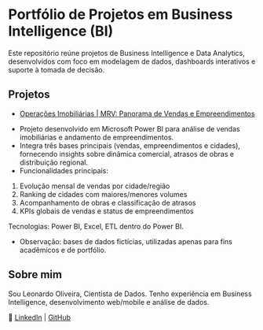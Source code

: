 # Portfólio de Projetos em Business Intelligence (BI)

Este repositório reúne projetos de Business Intelligence e Data Analytics, desenvolvidos com foco em modelagem de dados, dashboards interativos e suporte à tomada de decisão.

## Projetos

- [Operações Imobiliárias | MRV: Panorama de Vendas e Empreendimentos](operacoes_imobiliarias/mrv/README.md)

* Projeto desenvolvido em Microsoft Power BI para análise de vendas imobiliárias e andamento de empreendimentos.
* Integra três bases principais (vendas, empreendimentos e cidades), fornecendo insights sobre dinâmica comercial, atrasos de obras e distribuição regional.
* Funcionalidades principais:

1) Evolução mensal de vendas por cidade/região
2) Ranking de cidades com maiores/menores volumes
3) Acompanhamento de obras e classificação de atrasos
4) KPIs globais de vendas e status de empreendimentos

Tecnologias: Power BI, Excel, ETL dentro do Power BI.

* Observação: bases de dados fictícias, utilizadas apenas para fins acadêmicos e de portfólio.

## Sobre mim
Sou Leonardo Oliveira, Cientista de Dados.
Tenho experiência em Business Intelligence, desenvolvimento web/mobile e análise de dados.

🔗 [LinkedIn](https://www.linkedin.com/in/leo-de-oliveira) | [GitHub](https://github.com/leonardooliveiraoficial)

